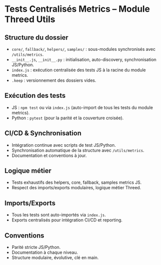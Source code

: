 # Tests Centralisés Metrics – Module Threed Utils

## Structure du dossier
- `core/`, `fallback/`, `helpers/`, `samples/` : sous-modules synchronisés avec `/utils/metrics`.
- `__init__.js`, `__init__.py` : initialisation, auto-discovery, synchronisation JS/Python.
- `index.js` : exécution centralisée des tests JS à la racine du module metrics.
- `.keep` : versionnement des dossiers vides.

## Exécution des tests
- JS : `npm test` ou via `index.js` (auto-import de tous les tests du module metrics).
- Python : `pytest` (pour la parité et la couverture croisée).

## CI/CD & Synchronisation
- Intégration continue avec scripts de test JS/Python.
- Synchronisation automatique de la structure avec `/utils/metrics`.
- Documentation et conventions à jour.

## Logique métier
- Tests exhaustifs des helpers, core, fallback, samples metrics JS.
- Respect des imports/exports modulaires, logique métier Threed.

## Imports/Exports
- Tous les tests sont auto-importés via `index.js`.
- Exports centralisés pour intégration CI/CD et reporting.

## Conventions
- Parité stricte JS/Python.
- Documentation à chaque niveau.
- Structure modulaire, évolutive, clé en main.
